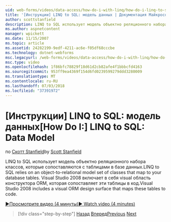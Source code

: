 ```yaml
---
uid: web-forms/videos/data-access/how-do-i-with-linq/how-do-i-linq-to-sql-data-model
title: '[Инструкции] LINQ to SQL: модель данных | Документация Майкрософт'
author: scottstanfield
description: LINQ to SQL использует модель объектно реляционного набора классов, которые сопоставляются с таблицами в базе данных. Visual Studio 2008 включает в себя это визуальная поверхность проектирования ORM...
ms.author: aspnetcontent
manager: wpickett
ms.date: 11/15/2007
ms.topic: article
ms.assetid: 24282199-9edf-4211-ac6e-f05df68cccbe
ms.technology: dotnet-webforms
msc.legacyurl: /web-forms/videos/data-access/how-do-i-with-linq/how-do-i-linq-to-sql-data-model
msc.type: video
ms.openlocfilehash: 1f86bfc78829f18d61d2cb82afe4f1bbbcfd4163
ms.sourcegitcommit: 953ff9ea4369f154d6fd0239599279ddd3280009
ms.translationtype: MT
ms.contentlocale: ru-RU
ms.lasthandoff: 07/03/2018
ms.locfileid: "37391972"
---
```

<a name="how-do-i-linq-to-sql-data-model"></a><span data-ttu-id="c3968-104">[Инструкции] LINQ to SQL: модель данных</span><span class="sxs-lookup"><span data-stu-id="c3968-104">[How Do I:] LINQ to SQL: Data Model</span></span>
====================
<span data-ttu-id="c3968-105">по [Скотт Stanfield](https://github.com/scottstanfield)</span><span class="sxs-lookup"><span data-stu-id="c3968-105">by [Scott Stanfield](https://github.com/scottstanfield)</span></span>

<span data-ttu-id="c3968-106">LINQ to SQL использует модель объектно реляционного набора классов, которые сопоставляются с таблицами в базе данных.</span><span class="sxs-lookup"><span data-stu-id="c3968-106">LINQ to SQL relies on an object-to-relational model set of classes that map to your database tables.</span></span> <span data-ttu-id="c3968-107">Visual Studio 2008 включает в себя visual область конструктора ORM, которая сопоставляет эти таблицы в код.</span><span class="sxs-lookup"><span data-stu-id="c3968-107">Visual Studio 2008 includes a visual ORM design surface that maps these tables to code.</span></span>

[<span data-ttu-id="c3968-108">&#9654;Просмотрите видео (4 минуты)</span><span class="sxs-lookup"><span data-stu-id="c3968-108">&#9654; Watch video (4 minutes)</span></span>](https://channel9.msdn.com/Blogs/ASP-NET-Site-Videos/how-do-i-linq-to-sql-data-model)

> [!div class="step-by-step"]
> <span data-ttu-id="c3968-109">[Назад](how-do-i-linq-to-sql-overview.md)
> [Вперед](how-do-i-linq-to-sql-querying-the-database.md)</span><span class="sxs-lookup"><span data-stu-id="c3968-109">[Previous](how-do-i-linq-to-sql-overview.md)
[Next](how-do-i-linq-to-sql-querying-the-database.md)</span></span>
